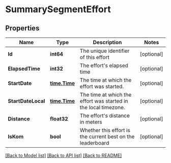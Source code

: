 # SummarySegmentEffort

## Properties

Name | Type | Description | Notes
------------ | ------------- | ------------- | -------------
**Id** | **int64** | The unique identifier of this effort | [optional] 
**ElapsedTime** | **int32** | The effort&#39;s elapsed time | [optional] 
**StartDate** | [**time.Time**](time.Time.md) | The time at which the effort was started. | [optional] 
**StartDateLocal** | [**time.Time**](time.Time.md) | The time at which the effort was started in the local timezone. | [optional] 
**Distance** | **float32** | The effort&#39;s distance in meters | [optional] 
**IsKom** | **bool** | Whether this effort is the current best on the leaderboard | [optional] 

[[Back to Model list]](../README.md#documentation-for-models) [[Back to API list]](../README.md#documentation-for-api-endpoints) [[Back to README]](../README.md)


